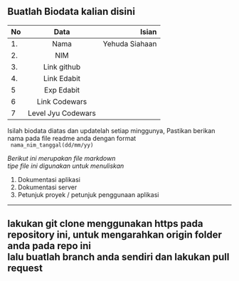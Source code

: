 **Buatlah Biodata kalian disini** <br />
----------------------------------------
|No | Data  | Isian|
|---|:-------:|------:|
|1. |Nama     |   Yehuda Siahaan    |
|2.| NIM        |       |
|3. |Link github |      |
|4.| Link Edabit |      |
|5|Exp Edabit   |       |
|6| Link Codewars|      |
|7| Level Jyu Codewars| |

Isilah biodata diatas dan updatelah setiap minggunya,
Pastikan berikan nama pada file readme anda dengan format <br/>
`
nama_nim_tanggal(dd/mm/yy)` 

*Berikut ini merupakan file markdown <br/> tipe file ini digunakan untuk menuliskan*
1. Dokumentasi aplikasi
2. Dokumentasi server
3. Petunjuk proyek / petunjuk penggunaan aplikasi
----
**lakukan git clone menggunakan https pada repository ini, untuk mengarahkan origin folder anda pada repo ini<br/> lalu buatlah branch anda sendiri dan lakukan pull request**
----
